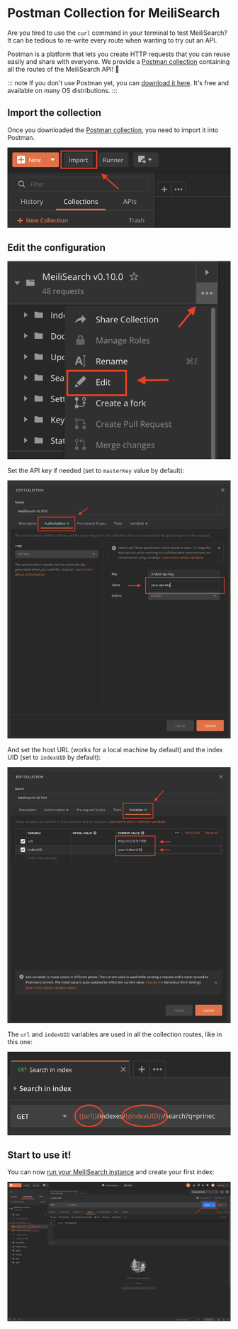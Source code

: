 # Postman Collection for MeiliSearch

Are you tired to use the `curl` command in your terminal to test MeiliSearch? It can be tedious to re-write every route when wanting to try out an API.

Postman is a platform that lets you create HTTP requests that you can reuse easily and share with everyone.
We provide a [Postman collection](/postman/meilisearch-collection.json) containing all the routes of the MeiliSearch API! 🚀

::: note
If you don't use Postman yet, you can [download it here](https://www.postman.com/downloads/).
It's free and available on many OS distributions.
:::

## Import the collection

Once you downloaded the [Postman collection](/postman/meilisearch-collection.json), you need to import it into Postman.

![Collection import](/postman/import.png)

## Edit the configuration

![Edit](/postman/edit.png)

Set the API key if needed (set to `masterKey` value by default):

![Edit API Key](/postman/set_api_key.png)

And set the host URL (works for a local machine by default) and the index UID (set to `indexUID` by default):

![Edit variables](/postman/set_variables.png)

The `url` and `indexUID` variables are used in all the collection routes, like in this one:

![URL example](/postman/url.png)

## Start to use it!

You can now [run your MeiliSearch instance](/learn/getting_started/installation.md) and create your first index:

![Create index](/postman/create_index.png)
